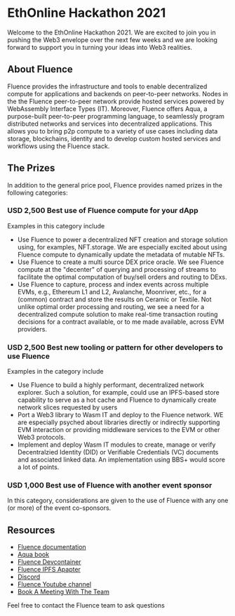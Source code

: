 # EthOnline Hackathon 2021

Welcome to the EthOnline Hackathon 2021. We are excited to join you in pushing the Web3 envelope over the next few weeks and we are looking forward to support you in turning your ideas into Web3 realities.

## About Fluence

Fluence provides the infrastructure and tools to enable decentralized compute for applications and backends on peer-to-peer networks. Nodes in the the Fluence peer-to-peer network provide hosted services powered by WebAssembly Interface Types (IT). Moreover, Fluence offers Aqua, a purpose-built peer-to-peer programming language, to seamlessly program distributed networks and services into decentralized applications. This allows you to bring p2p compute to a variety of use cases including data storage, blockchains, identity and to develop custom hosted services and workflows using the Fluence stack.
## The Prizes

In addition to the general price pool, Fluence provides named prizes in the following categories:
### USD 2,500 Best use of Fluence compute for your dApp

Examples in this category include

* Use Fluence to power a decentralized NFT creation and storage solution using, for examples, NFT.storage. We are especially excited about using Fluence compute to dynamically update the metadata of mutable NFTs.
* Use Fluence to create a multi source DEX price oracle. We see Fluence compute at the "decenter" of querying and processing of streams to facilitate the optimal computation of buy/sell orders and routing to DExs.
* Use Fluence to capture, process and index events across multiple EVMs, e.g., Ethereum L1 and L2, Avalanche, Moonriver, etc., for a (common) contract and store the results on Ceramic or Textile. Not unlike optimal order processing and routing, we see a need for a decentralized compute solution to make real-time transaction routing decisions for a contract available, or to me made available, across EVM providers.

### USD 2,500 Best new tooling or pattern for other developers to use Fluence

Examples in the category include

* Use Fluence to build a highly performant, decentralized network explorer. Such a solution, for example, could use an IPFS-based store capability to serve as a hot cache and Fluence to dynamically create network slices requested by users 
* Port a Web3 library to Wasm IT and deploy to the Fluence network. WE are especially psyched about libraries directly or indirectly supporting EVM interaction or providing middleware services to the EVM or other Web3 protocols.
* Implement and deploy Wasm IT modules to create, manage or verify Decentralzied Identity (DID) or Verifiable Credentials (VC) documents and associated linked data. An implementation using BBS+ would score a lot of points.

### USD 1,000 Best use of Fluence with another event sponsor

In this category, considerations are given to the use of Fluence with any one (or more) of the event co-sponsors.

## Resources

* [Fluence documentation](https://doc.fluence.dev/docs/)
* [Aqua book](https://doc.fluence.dev/aqua-book/)
* [Fluence Devcontainer](https://github.com/fluencelabs/devcontainer)
* [Fluence IPFS Apapter](https://github.com/fluencelabs/aqua-ipfs)
* [Discord](https://fluence.chat)
* [Fluence Youtube channel](https://www.youtube.com/channel/UC3b5eFyKRFlEMwSJ1BTjpbw)
* [Book A Meeting With The Team](https://calendly.com/fluencehack/)

Feel free to contact the Fluence team to ask questions